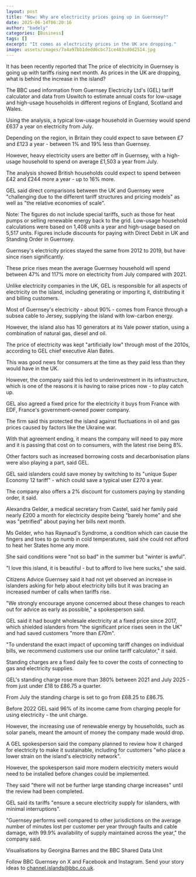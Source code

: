 ```yaml
---
layout: post
title: "New: Why are electricity prices going up in Guernsey?"
date: 2025-06-14T06:20:16
author: "badely"
categories: [Business]
tags: []
excerpt: "It comes as electricity prices in the UK are dropping."
image: assets/images/7a4a97bb1dedd6cbc71ce483cd0d2514.jpg
---
```


It has been recently reported that The price of electricity in Guernsey is going up with tariffs rising next month. As prices in the UK are dropping, what is behind the increase in the island? 

The BBC used information from Guernsey Electricity Ltd's (GEL) tariff calculator and data from Uswitch to estimate annual costs for low-usage and high-usage households in different regions of England, Scotland and Wales.

Using the analysis, a typical low-usage household in Guernsey would spend £637 a year on electricity from July. 

Depending on the region, in Britain they could expect to save between £7 and £123 a year - between 1% and 19% less than Guernsey.

However, heavy electricity users are better off in Guernsey, with a high-usage household to spend on average £1,503 a year from July. 

The analysis showed British households could expect to spend between £42 and £244 more a year - up to 16% more.

GEL said direct comparisons between the UK and Guernsey were "challenging due to the different tariff structures and pricing models" as well as "the relative economies of scale".

Note: The figures do not include special tariffs, such as those for heat pumps or selling renewable energy back to the grid. Low-usage household calculations were based on 1,408 units a year and high-usage based on 5,517 units. Figures include discounts for paying with Direct Debit in UK and Standing Order in Guernsey.

Guernsey's electricity prices stayed the same from 2012 to 2019, but have since risen significantly.

These price rises mean the average Guernsey household will spend between 47% and 117% more on electricity from July compared with 2021.

Unlike electricity companies in the UK, GEL is responsible for all aspects of electricity on the island, including generating or importing it, distributing it and billing customers.

Most of Guernsey's electricity - about 90% - comes from France through a subsea cable to Jersey, supplying the island with low-carbon energy.

However, the island also has 10 generators at its Vale power station, using a combination of natural gas, diesel and oil.

The price of electricity was kept "artificially low" through most of the 2010s, according to GEL chief executive Alan Bates.

This was good news for consumers at the time as they paid less than they would have in the UK.

However, the company said this led to underinvestment in its infrastructure, which is one of the reasons it is having to raise prices now - to play catch up.

GEL also agreed a fixed price for the electricity it buys from France with EDF, France's government-owned power company.

The firm said this protected the island against fluctuations in oil and gas prices caused by factors like the Ukraine war.

With that agreement ending, it means the company will need to pay more and it is passing that cost on to consumers, with the latest rise being 8%.

Other factors such as increased borrowing costs and decarbonisation plans were also playing a part, said GEL.

GEL said islanders could save money by switching to its "unique Super Economy 12 tariff" - which could save a typical user £270 a year.

The company also offers a 2% discount for customers paying by standing order, it said.

Alexandra Gelder, a medical secretary from Castel, said her family paid nearly £200 a month for electricity despite being "barely home" and she was "petrified" about paying her bills next month.

Ms Gelder, who has Raynaud's Syndrome, a condition which can cause the fingers and toes to go numb in cold temperatures, said she could not afford to heat her States home any more.

She said conditions were "not so bad" in the summer but "winter is awful".

"I love this island, it is beautiful - but to afford to live here sucks," she said.

Citizens Advice Guernsey said it had not yet observed an increase in islanders asking for help about electricity bills but it was bracing an increased number of calls when tariffs rise.

"We strongly encourage anyone concerned about these changes to reach out for advice as early as possible," a spokesperson said.

GEL said it had bought wholesale electricity at a fixed price since 2017, which shielded islanders from "the significant price rises seen in the UK" and had saved customers "more than £70m".

"To understand the exact impact of upcoming tariff changes on individual bills, we recommend customers use our online tariff calculator," it said.

Standing charges are a fixed daily fee to cover the costs of connecting to gas and electricity supplies.

GEL's standing charge rose more than 380% between 2021 and July 2025 - from just under £18 to £86.75 a quarter.

From July the standing charge is set to go from £68.25 to £86.75.

Before 2022 GEL said 96% of its income came from charging people for using electricity - the unit charge.

However, the increasing use of renewable energy by households, such as solar panels, meant the amount of money the company made would drop.

A GEL spokesperson said the company planned to review how it charged for electricity to make it sustainable, including for customers "who place a lower strain on the island's electricity network".

However, the spokesperson said more modern electricity meters would need to be installed before changes could be implemented.

They said "there will not be further large standing charge increases" until the review had been completed.

GEL said its tariffs "ensure a secure electricity supply for islanders, with minimal interruptions". 

"Guernsey performs well compared to other jurisdictions on the average number of minutes lost per customer per year through faults and cable damage, with 99.9% availability of supply maintained across the year," the company said.

Visualisations by Georgina Barnes and the BBC Shared Data Unit

Follow BBC Guernsey on X and Facebook and Instagram. Send your story ideas to channel.islands@bbc.co.uk.

